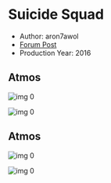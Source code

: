 # Suicide Squad

* Author: aron7awol
* [Forum Post](https://www.avsforum.com/threads/bass-eq-for-filtered-movies.2995212/post-57342850)
* Production Year: 2016

## Atmos

![img 0](https://i.imgur.com/C1r3vKc.jpg)

![img 0](https://i.imgur.com/XEk1qfv.jpg)

## Atmos

![img 0](https://i.imgur.com/4c8q86Z.jpg)

![img 0](https://i.imgur.com/yuRuNxX.jpg)

